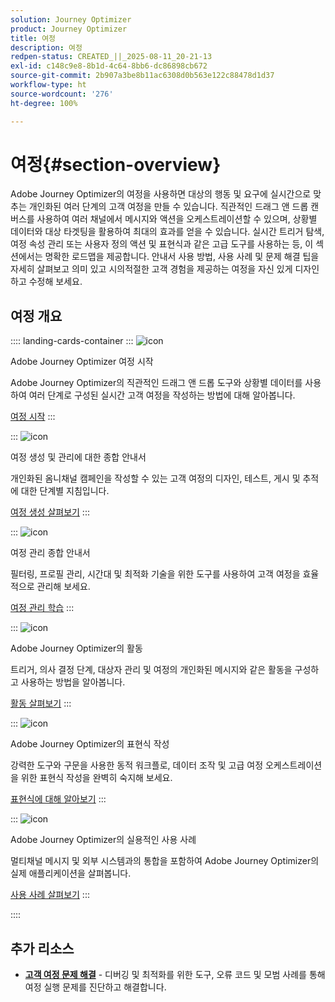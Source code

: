 ```yaml
---
solution: Journey Optimizer
product: Journey Optimizer
title: 여정
description: 여정
redpen-status: CREATED_||_2025-08-11_20-21-13
exl-id: c148c9e8-8b1d-4c64-8bb6-dc86898cb672
source-git-commit: 2b907a3be8b11ac6308d0b563e122c88478d1d37
workflow-type: ht
source-wordcount: '276'
ht-degree: 100%

---
```


# 여정{#section-overview}

Adobe Journey Optimizer의 여정을 사용하면 대상의 행동 및 요구에 실시간으로 맞추는 개인화된 여러 단계의 고객 여정을 만들 수 있습니다. 직관적인 드래그 앤 드롭 캔버스를 사용하여 여러 채널에서 메시지와 액션을 오케스트레이션할 수 있으며, 상황별 데이터와 대상 타겟팅을 활용하여 최대의 효과를 얻을 수 있습니다. 실시간 트리거 탐색, 여정 속성 관리 또는 사용자 정의 액션 및 표현식과 같은 고급 도구를 사용하는 등, 이 섹션에서는 명확한 로드맵을 제공합니다. 안내서 사용 방법, 사용 사례 및 문제 해결 팁을 자세히 살펴보고 의미 있고 시의적절한 고객 경험을 제공하는 여정을 자신 있게 디자인하고 수정해 보세요.

## 여정 개요

:::: landing-cards-container
:::
![icon](https://cdn.experienceleague.adobe.com/icons/circle-play.svg?lang=ko)

Adobe Journey Optimizer 여정 시작

Adobe Journey Optimizer의 직관적인 드래그 앤 드롭 도구와 상황별 데이터를 사용하여 여러 단계로 구성된 실시간 고객 여정을 작성하는 방법에 대해 알아봅니다.

[여정 시작](../using/building-journeys/journey.md)
:::

:::
![icon](https://cdn.experienceleague.adobe.com/icons/list-check.svg?lang=ko)

여정 생성 및 관리에 대한 종합 안내서

개인화된 옴니채널 캠페인을 작성할 수 있는 고객 여정의 디자인, 테스트, 게시 및 추적에 대한 단계별 지침입니다.

[여정 생성 살펴보기](create-journey-landing-page.md)
:::

:::
![icon](https://cdn.experienceleague.adobe.com/icons/gear.svg?lang=ko)

여정 관리 종합 안내서

필터링, 프로필 관리, 시간대 및 최적화 기술을 위한 도구를 사용하여 고객 여정을 효율적으로 관리해 보세요.

[여정 관리 학습](manage-journey-landing-page.md)
:::

:::
![icon](https://cdn.experienceleague.adobe.com/icons/puzzle-piece.svg?lang=ko)

Adobe Journey Optimizer의 활동

트리거, 의사 결정 단계, 대상자 관리 및 여정의 개인화된 메시지와 같은 활동을 구성하고 사용하는 방법을 알아봅니다.

[활동 살펴보기](about-journey-building-landing-page.md)
:::

:::
![icon](https://cdn.experienceleague.adobe.com/icons/code-branch.svg?lang=ko)

Adobe Journey Optimizer의 표현식 작성

강력한 도구와 구문을 사용한 동적 워크플로, 데이터 조작 및 고급 여정 오케스트레이션을 위한 표현식 작성을 완벽히 숙지해 보세요.

[표현식에 대해 알아보기](building-advanced-conditions-journeys-landing-page.md)
:::

:::
![icon](https://cdn.experienceleague.adobe.com/icons/bullseye.svg?lang=ko)

Adobe Journey Optimizer의 실용적인 사용 사례

멀티채널 메시지 및 외부 시스템과의 통합을 포함하여 Adobe Journey Optimizer의 실제 애플리케이션을 살펴봅니다.

[사용 사례 살펴보기](journey-use-cases-landing-page.md)
:::

::::


## 추가 리소스

- **[고객 여정 문제 해결](troubleshoot-journey-landing-page.md)** - 디버깅 및 최적화를 위한 도구, 오류 코드 및 모범 사례를 통해 여정 실행 문제를 진단하고 해결합니다.
